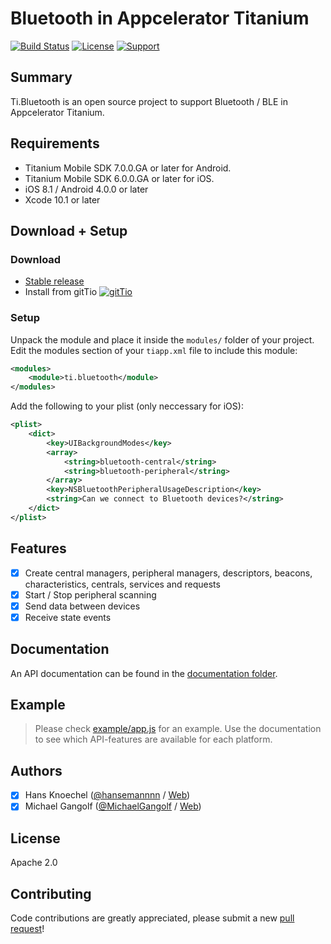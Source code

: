 # Bluetooth in Appcelerator Titanium 
[![Build Status](https://travis-ci.org/hansemannn/titanium-bluetooth.svg?branch=master)](https://travis-ci.org/hansemannn/titanium-bluetooth) [![License](http://hans-knoechel.de/shields/shield-license.svg?v=1)](./LICENSE) [![Support](http://hans-knoechel.de/shields/shield-slack.svg?v=1)](http://tislack.org)

## Summary
Ti.Bluetooth is an open source project to support Bluetooth / BLE in Appcelerator Titanium.

## Requirements
- Titanium Mobile SDK 7.0.0.GA or later for Android.
- Titanium Mobile SDK 6.0.0.GA or later for iOS.
- iOS 8.1 / Android 4.0.0 or later
- Xcode 10.1 or later

## Download + Setup

### Download
* [Stable release](https://github.com/hansemannn/ti.bluetooth/releases)
* Install from gitTio [![gitTio](http://hans-knoechel.de/shields/shield-gittio.svg)](http://gitt.io/component/ti.bluetooth)

### Setup
Unpack the module and place it inside the `modules/` folder of your project.
Edit the modules section of your `tiapp.xml` file to include this module:
```xml
<modules>
    <module>ti.bluetooth</module>
</modules>
```
Add the following to your plist (only neccessary for iOS):
```xml
<plist>
    <dict>
        <key>UIBackgroundModes</key>
        <array>
            <string>bluetooth-central</string>
            <string>bluetooth-peripheral</string>
        </array>
        <key>NSBluetoothPeripheralUsageDescription</key>
        <string>Can we connect to Bluetooth devices?</string>
    </dict>
</plist>
```

## Features
- [x] Create central managers, peripheral managers, descriptors, beacons, characteristics, centrals, services and requests
- [x] Start / Stop peripheral scanning
- [x] Send data between devices
- [x] Receive state events

## Documentation 
An API documentation can be found in the [documentation folder](documentation).

## Example
> Please check [example/app.js](example/app.js) for an example. Use the documentation to see which API-features are available for each platform.

## Authors
- [x] Hans Knoechel ([@hansemannnn](https://twitter.com/hansemannnn) / [Web](http://hans-knoechel.de))
- [x] Michael Gangolf ([@MichaelGangolf](https://twitter.com/MichaelGangolf) / [Web](http://migaweb.de))

## License
Apache 2.0

## Contributing
Code contributions are greatly appreciated, please submit a new [pull request](https://github.com/hansemannn/titanium-bluetooth/pull/new/master)!
